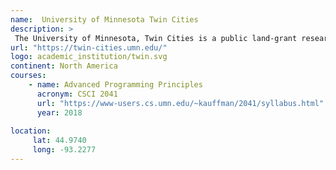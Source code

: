 ```yaml
---
name:  University of Minnesota Twin Cities 
description: >
 The University of Minnesota, Twin Cities is a public land-grant research university in the Twin Cities of Minneapolis and Saint Paul, Minnesota. 
url: "https://twin-cities.umn.edu/"
logo: academic_institution/twin.svg
continent: North America
courses:
    - name: Advanced Programming Principles 
      acronym: CSCI 2041
      url: "https://www-users.cs.umn.edu/~kauffman/2041/syllabus.html"
      year: 2018
      
location:
     lat: 44.9740
     long: -93.2277
---
```

